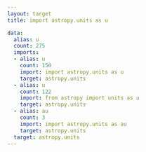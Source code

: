 ```yaml
---
layout: target
title: import astropy.units as u

data:
  alias: u
  count: 275
  imports:
  - alias: u
    count: 150
    import: import astropy.units as u
    target: astropy.units
  - alias: u
    count: 122
    import: from astropy import units as u
    target: astropy.units
  - alias: au
    count: 3
    import: import astropy.units as au
    target: astropy.units
  target: astropy.units
---
```

